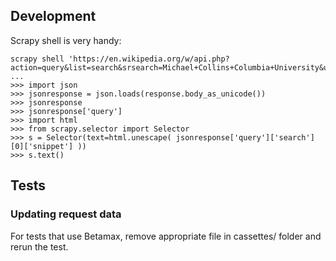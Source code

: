 ## Development

Scrapy shell is very handy:

```
scrapy shell 'https://en.wikipedia.org/w/api.php?action=query&list=search&srsearch=Michael+Collins+Columbia+University&utf8=&format=json'
...
>>> import json
>>> jsonresponse = json.loads(response.body_as_unicode())
>>> jsonresponse
>>> jsonresponse['query']
>>> import html
>>> from scrapy.selector import Selector
>>> s = Selector(text=html.unescape( jsonresponse['query']['search'][0]['snippet'] ))
>>> s.text()
```

## Tests

### Updating request data

For tests that use Betamax, remove appropriate file in cassettes/ folder and rerun the test.
